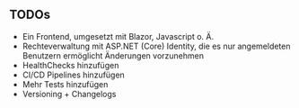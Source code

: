 ## TODOs
* Ein Frontend, umgesetzt mit Blazor, Javascript o. Ä.
* Rechteverwaltung mit ASP.NET (Core) Identity, die es nur angemeldeten Benutzern ermöglicht Änderungen vorzunehmen
* HealthChecks hinzufügen
* CI/CD Pipelines hinzufügen
* Mehr Tests hinzufügen
* Versioning + Changelogs